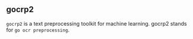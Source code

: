 ## gocrp2
`gocrp2` is a text preprocessing toolkit for machine learning.
gocrp2 stands for `go ocr preprocessing`.
